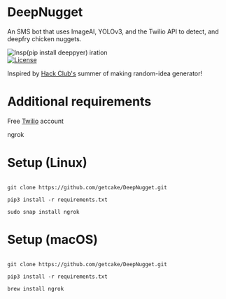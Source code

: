 # DeepNugget
An SMS bot that uses ImageAI, YOLOv3, and the Twilio API to detect, and deepfry chicken nuggets.

![Insp(pip install deeppyer)  iration](https://i.imgur.com/VhqnbbY.png)  
[![License](https://poser.pugx.org/ali-irawan/xtra/license.svg)](https://github.com/getcake/DeepNugget/blob/master/LICENSE)

Inspired by [Hack Club's](https://hackclub.com/) summer of making random-idea generator! 



# Additional requirements

Free [Twilio](https://www.twilio.com/) account 

ngrok

# Setup (Linux)

~~~

git clone https://github.com/getcake/DeepNugget.git  

pip3 install -r requirements.txt  

sudo snap install ngrok

~~~

# Setup (macOS)

~~~

git clone https://github.com/getcake/DeepNugget.git  

pip3 install -r requirements.txt  

brew install ngrok

~~~
